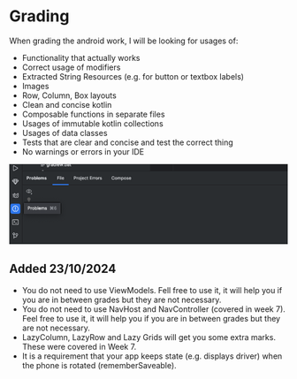 # Grading

When grading the android work, I will be looking for usages of:

* Functionality that actually works
* Correct usage of modifiers
* Extracted String Resources (e.g. for button or textbox labels)
* Images
* Row, Column, Box layouts
* Clean and concise kotlin
* Composable functions in separate files
* Usages of immutable kotlin collections
* Usages of data classes
* Tests that are clear and concise and test the correct thing
* No warnings or errors in your IDE

![alt text](img/image-2.png)

## Added 23/10/2024

* You do not need to use ViewModels.  Fell free to use it, it will help you if you are in between grades but they are not necessary.
* You do not need to use NavHost and NavController (covered in week 7). Feel free to use it, it will help you if you are in between grades but they are not necessary.
* LazyColumn, LazyRow and Lazy Grids will get you some extra marks. These were covered in Week 7.
* It is a requirement that your app keeps state (e.g. displays driver) when the phone is rotated (rememberSaveable).

